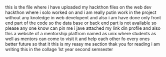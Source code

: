 this is the file where i have uploaded my hackthon files on the web dev hackthon where i solo worked on and i am really putin work in the project without any knoledge in web developent
and also i am have done only front end part of the code so the data base or back end part is not available so please any one know can pin me i jave attached my link din profile 
and also this a website of a mentorship platfrom named as unix where students as well as mentors can come to visit it and help each other fo every ones better future so that it this is 
my reasy me section thak you for reading i am writing this in the collage 1st year second semsester 
